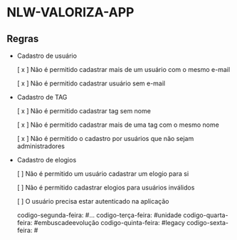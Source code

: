 # NLW-VALORIZA-APP

## Regras

- Cadastro de usuário

    [ x ] Não é permitido cadastrar mais de um usuário com o mesmo e-mail

    [ x ] Não é permitido cadastrar usuário sem e-mail

- Cadastro de TAG

    [ x ] Não é permitido cadastrar tag sem nome

    [ x ] Não é permitido cadastrar mais de uma tag com o mesmo nome

    [ x ] Não é permitido o cadastro por usuários que não sejam administradores

- Cadastro de elogios

    [  ] Não é permitido um usuário cadastrar um elogio para si

    [  ] Não é permitido cadastrar elogios para usuários inválidos

    [  ] O usuário precisa estar autenticado na aplicação

    codigo-segunda-feira: #...
    codigo-terça-feira: #unidade
    codigo-quarta-feira: #embuscadeevolução
    codigo-quinta-feira: #legacy
    codigo-sexta-feira: #